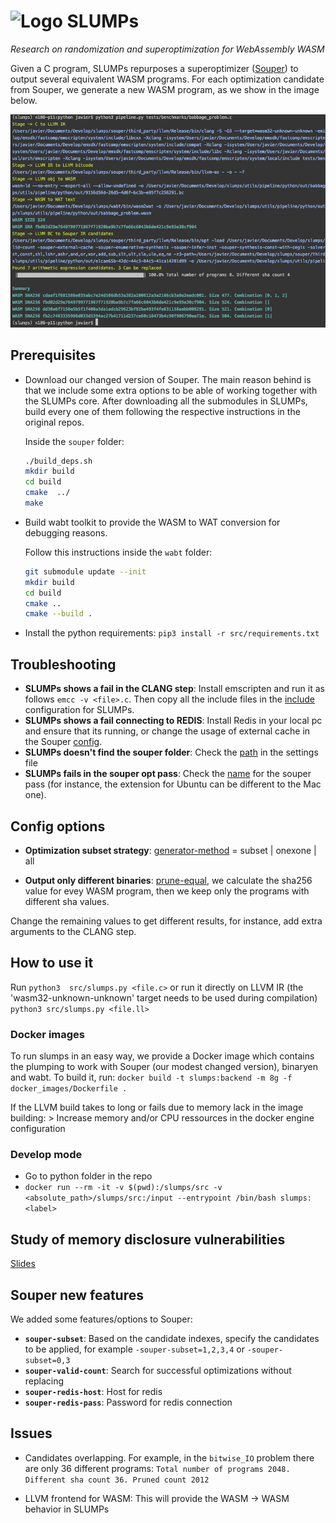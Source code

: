 # ![Logo](https://en.gravatar.com/userimage/133494879/d7a324075159773e826a7eb397da07d7.png?size=80) SLUMPs 

*Research on randomization and superoptimization for WebAssembly WASM*

Given a C program, SLUMPs repurposes a superoptimizer ([Souper](https://github.com/google/souper)) to output several equivalent WASM programs.
For each optimization candidate from Souper, we generate a new WASM program, as we show in the image below.

![pass](docs/pass.png)

## Prerequisites

- Download our changed version of Souper. The main reason behind is that we include some extra options to be able of working together with the SLUMPs core. After downloading all the submodules in SLUMPs, build every one of them following the respective instructions in the original repos.

    Inside the `souper` folder:

    ```bash
    ./build_deps.sh
    mkdir build
    cd build
    cmake  ../
    make
    ```

- Build wabt toolkit to provide the WASM to WAT conversion for debugging reasons.

    Follow this instructions inside the `wabt` folder:

    ```bash
    git submodule update --init
    mkdir build
    cd build
    cmake ..
    cmake --build .
    ```

- Install the python requirements: `pip3 install -r src/requirements.txt`

## Troubleshooting

- **SLUMPs shows a fail in the CLANG step**: Install emscripten and run it as follows `emcc -v <file>.c`. Then copy all the include files in the [include](https://github.com/KTH/slumps/blob/18ef5189904e25019155fe305046f4b5b8907538/src/settings/config.ini#L17) configuration for SLUMPs.
- **SLUMPs shows a fail connecting to REDIS**: Install Redis in your local pc and ensure that its running, or change the usage of external cache in the Souper [config](https://github.com/KTH/slumps/blob/18ef5189904e25019155fe305046f4b5b8907538/src/settings/config.ini#L58).
- **SLUMPs doesn't find the souper folder**: Check the [path](https://github.com/KTH/slumps/blob/18ef5189904e25019155fe305046f4b5b8907538/src/settings/config.ini#L2) in the settings file
- **SLUMPs fails in the souper opt pass**: Check the [name](https://github.com/KTH/slumps/blob/18ef5189904e25019155fe305046f4b5b8907538/src/settings/config.ini#L48) for the souper pass (for instance, the extension for Ubuntu can be different to the Mac one).

## Config options

- **Optimization subset strategy**: [generator-method](https://github.com/KTH/slumps/blob/18ef5189904e25019155fe305046f4b5b8907538/src/settings/config.ini#L9) = subset | onexone | all

- **Output only different binaries**: [prune-equal](https://github.com/KTH/slumps/blob/18ef5189904e25019155fe305046f4b5b8907538/src/settings/config.ini#L6), we calculate the sha256 value for evey WASM program, then we keep only the programs with different sha values.

Change the remaining values to get different results, for instance, add extra arguments to the CLANG step.

## How to use it

Run `python3  src/slumps.py <file.c>` or run it directly on LLVM IR (the 'wasm32-unknown-unknown' target needs to be used during compilation) `python3 src/slumps.py <file.ll>`

### Docker images

To run slumps in an easy way, we provide a Docker image which contains the plumping to work with Souper (our modest changed version), binaryen and wabt.
To build it, run: `docker build -t slumps:backend -m 8g -f docker_images/Dockerfile .`

If the LLVM build takes to long or fails due to memory lack in the image building:
    >  Increase memory and/or CPU ressources in the docker engine configuration

### Develop mode

- Go to python folder in the repo
- `docker run --rm -it -v $(pwd):/slumps/src -v <absolute_path>/slumps/src:/input --entrypoint /bin/bash slumps:<label>`

## Study of memory disclosure vulnerabilities

[Slides](https://jacarte.github.io/wasm_presentation/)

## Souper new features

We added some features/options to Souper:

- **`souper-subset`**: Based on the candidate indexes, specify the candidates to be applied, for example
`-souper-subset=1,2,3,4` or `-souper-subset=0,3`
- **`souper-valid-count`**: Search for successful optimizations without replacing
- **`souper-redis-host`**: Host for redis
- **`souper-redis-pass`**: Password for redis connection


## Issues

- Candidates overlapping. For example, in the `bitwise_IO` problem there are only 36 different programs:
    `Total number of programs 2048. Different sha count 36. Pruned count 2012`

- LLVM frontend for WASM: This will provide the WASM -> WASM behavior in SLUMPs
